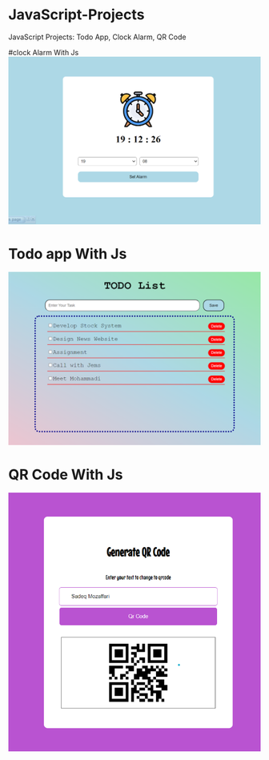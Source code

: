 # JavaScript-Projects
JavaScript Projects: Todo App, Clock Alarm, QR Code

#clock Alarm With Js
![Screenshot](/clock/clock.png)


# Todo app With Js
![Screenshot](/todo/todo.png)

# QR Code With Js
![Screenshot](/qrcode/qrCode.png)
